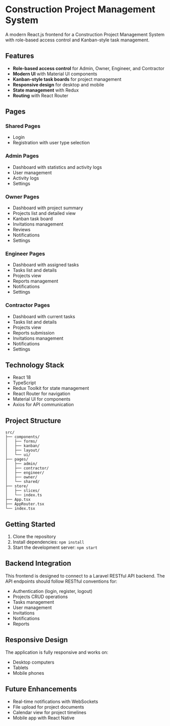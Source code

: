 # Construction Project Management System

A modern React.js frontend for a Construction Project Management System with role-based access control and Kanban-style task management.

## Features

- **Role-based access control** for Admin, Owner, Engineer, and Contractor
- **Modern UI** with Material UI components
- **Kanban-style task boards** for project management
- **Responsive design** for desktop and mobile
- **State management** with Redux
- **Routing** with React Router

## Pages

### Shared Pages
- Login
- Registration with user type selection

### Admin Pages
- Dashboard with statistics and activity logs
- User management
- Activity logs
- Settings

### Owner Pages
- Dashboard with project summary
- Projects list and detailed view
- Kanban task board
- Invitations management
- Reviews
- Notifications
- Settings

### Engineer Pages
- Dashboard with assigned tasks
- Tasks list and details
- Projects view
- Reports management
- Notifications
- Settings

### Contractor Pages
- Dashboard with current tasks
- Tasks list and details
- Projects view
- Reports submission
- Invitations management
- Notifications
- Settings

## Technology Stack

- React 18
- TypeScript
- Redux Toolkit for state management
- React Router for navigation
- Material UI for components
- Axios for API communication

## Project Structure

```
src/
├── components/
│   ├── forms/
│   ├── kanban/
│   ├── layout/
│   └── ui/
├── pages/
│   ├── admin/
│   ├── contractor/
│   ├── engineer/
│   ├── owner/
│   └── shared/
├── store/
│   ├── slices/
│   └── index.ts
├── App.tsx
├── AppRouter.tsx
└── index.tsx
```

## Getting Started

1. Clone the repository
2. Install dependencies: `npm install`
3. Start the development server: `npm start`

## Backend Integration

This frontend is designed to connect to a Laravel RESTful API backend. The API endpoints should follow RESTful conventions for:

- Authentication (login, register, logout)
- Projects CRUD operations
- Tasks management
- User management
- Invitations
- Notifications
- Reports

## Responsive Design

The application is fully responsive and works on:
- Desktop computers
- Tablets
- Mobile phones

## Future Enhancements

- Real-time notifications with WebSockets
- File upload for project documents
- Calendar view for project timelines
- Mobile app with React Native
